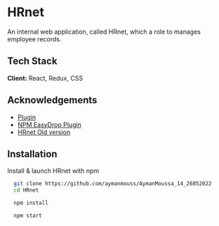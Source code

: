 # HRnet

An internal web application, called HRnet, which a role to manages employee records.


## Tech Stack

**Client:** React, Redux, CSS



## Acknowledgements

 - [Plugin](https://github.com/aymanmouss/Moussa_Ayman_1_code_plugin_jQuery_26052022)
 - [NPM EasyDrop Plugin](https://www.npmjs.com/package/easy-drop)
 - [HRnet Old version](https://github.com/OpenClassrooms-Student-Center/P12_Front-end)


## Installation

Install & launch HRnet with npm
```bash
  git clone https://github.com/aymanmouss/AymanMoussa_14_26052022
  cd HRnet
```
```bash
  npm install
```
```bash
  npm start
```
    
